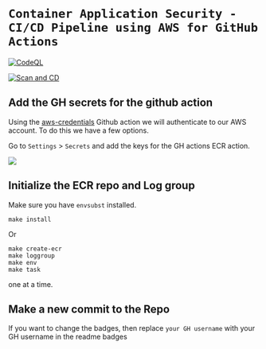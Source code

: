 # `Container Application Security - CI/CD Pipeline using AWS for GitHub Actions`

[![CodeQL](https://github.com/jonahjon/container-app-security-cicd/actions/workflows/codeql.yml/badge.svg?branch=main)](https://github.com/jonahjon/container-app-security-cicd/actions/workflows/codeql.yml)

[![Scan and CD](https://github.com/jonahjon/container-app-security-cicd/actions/workflows/deploytoaws.yml/badge.svg)](https://github.com/jonahjon/container-app-security-cicd/actions/workflows/deploytoaws.yml)

## Add the GH secrets for the github action

Using the [aws-credentials](https://github.com/aws-actions/configure-aws-credentials) Github action we will authenticate to our AWS account. To do this we have a few options.

Go to `Settings` > `Secrets` and add the keys for the GH actions ECR action.

![](images/secrets.png)

## Initialize the ECR repo and Log group

Make sure you have `envsubst` installed.

```
make install
```

Or

```
make create-ecr 
make loggroup 
make env 
make task
``` 

one at a time. 

## Make a new commit to the Repo

If you want to change the badges, then replace `your GH username` with your GH username in the readme badges
